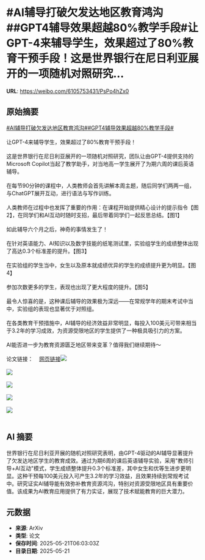 # #AI辅导打破欠发达地区教育鸿沟##GPT4辅导效果超越80%教学手段#让GPT-4来辅导学生，效果超过了80%教育干预手段！这是世界银行在尼日利亚展开的一项随机对照研究...

**URL**: https://weibo.com/6105753431/PsPo4hZx0

## 原始摘要

<a href="https://m.weibo.cn/search?containerid=231522type%3D1%26t%3D10%26q%3D%23AI%E8%BE%85%E5%AF%BC%E6%89%93%E7%A0%B4%E6%AC%A0%E5%8F%91%E8%BE%BE%E5%9C%B0%E5%8C%BA%E6%95%99%E8%82%B2%E9%B8%BF%E6%B2%9F%23&amp;extparam=%23AI%E8%BE%85%E5%AF%BC%E6%89%93%E7%A0%B4%E6%AC%A0%E5%8F%91%E8%BE%BE%E5%9C%B0%E5%8C%BA%E6%95%99%E8%82%B2%E9%B8%BF%E6%B2%9F%23" data-hide=""><span class="surl-text">#AI辅导打破欠发达地区教育鸿沟#</span></a><a href="https://m.weibo.cn/search?containerid=231522type%3D1%26t%3D10%26q%3D%23GPT4%E8%BE%85%E5%AF%BC%E6%95%88%E6%9E%9C%E8%B6%85%E8%B6%8A80%25%E6%95%99%E5%AD%A6%E6%89%8B%E6%AE%B5%23&amp;extparam=%23GPT4%E8%BE%85%E5%AF%BC%E6%95%88%E6%9E%9C%E8%B6%85%E8%B6%8A80%25%E6%95%99%E5%AD%A6%E6%89%8B%E6%AE%B5%23" data-hide=""><span class="surl-text">#GPT4辅导效果超越80%教学手段#</span></a><br><br>让GPT-4来辅导学生，效果超过了80%教育干预手段！<br><br>这是世界银行在尼日利亚展开的一项随机对照研究，团队让由GPT-4提供支持的Microsoft Copilot当起了教学助手，对当地高一学生展开了为期六周的课后英语辅导。<br><br>在每节90分钟的课程中，人类教师会首先讲解本周主题，随后同学们两两一组，与ChatGPT展开互动，进行语法与写作训练。<br><br>人类教师在过程中也发挥了重要的作用：在课程开始提供精心设计的提示指令【图2】，在同学们和AI互动时随时支招，最后带着同学们一起反思总结。【图1】<br><br>如此辅导六个月之后，神奇的事情发生了！<br><br>在针对英语能力、AI知识以及数字技能的纸笔测试里，实验组学生的成绩整体出现了高达0.3个标准差的提升。【图3】<br><br>在实验组的学生当中，女生以及原本就成绩优异的学生的成绩提升更为明显。【图4】<br><br>参加次数更多的学生，表现也出现了更大程度的提升。【图5】<br><br>最令人惊喜的是，这种课后辅导的效果极为深远——在常规学年的期末考试中当中，实验组的表现也显著优于对照组。<br><br>在各类教育干预措施中，AI辅导的经济效益非常明显，每投入100美元可带来相当于3.2年的学习成效，为资源受限地区的学生提供了一种极具吸引力的方案。<br><br>AI能否进一步为教育资源匮乏地区带来变革？值得我们继续期待～<br><br>论文链接：<a href="https://weibo.cn/sinaurl?u=https%3A%2F%2Fblogs.worldbank.org%2Fen%2Feducation%2FFrom-chalkboards-to-chatbots-in-Nigeria" data-hide=""><span class="url-icon"><img style="width: 1rem;height: 1rem" src="https://h5.sinaimg.cn/upload/2015/09/25/3/timeline_card_small_web_default.png" referrerpolicy="no-referrer"></span><span class="surl-text">网页链接</span></a><img style="" src="https://tvax3.sinaimg.cn/large/006Fd7o3gy1i1myxg1c8hj30hi0eo484.jpg" referrerpolicy="no-referrer"><br><br><img style="" src="https://tvax2.sinaimg.cn/large/006Fd7o3gy1i1myxhtoa9j30zk0n47tb.jpg" referrerpolicy="no-referrer"><br><br><img style="" src="https://tvax1.sinaimg.cn/large/006Fd7o3gy1i1myxiyoy7j30n60gpdit.jpg" referrerpolicy="no-referrer"><br><br><img style="" src="https://tvax4.sinaimg.cn/large/006Fd7o3gy1i1myxlwvldj30jy0wiwsw.jpg" referrerpolicy="no-referrer"><br><br><img style="" src="https://tvax3.sinaimg.cn/large/006Fd7o3gy1i1myxmq07rj30n10ig41j.jpg" referrerpolicy="no-referrer"><br><br>

## AI 摘要

世界银行在尼日利亚开展的随机对照研究表明，由GPT-4驱动的AI辅导显著提升了欠发达地区学生的教育成效。通过为期6周的课后英语辅导实验，采用"教师引导+AI互动"模式，学生成绩整体提升0.3个标准差，其中女生和优等生进步更明显。这种干预每100美元投入可产生3.2年的学习效益，且效果持续到常规考试中。研究证实AI辅导能有效弥补教育资源鸿沟，特别对资源受限地区具有重要价值。该成果为AI教育应用提供了有力实证，展现了技术赋能教育的巨大潜力。

## 元数据

- **来源**: ArXiv
- **类型**: 论文
- **保存时间**: 2025-05-21T06:03:03Z
- **目录日期**: 2025-05-21
